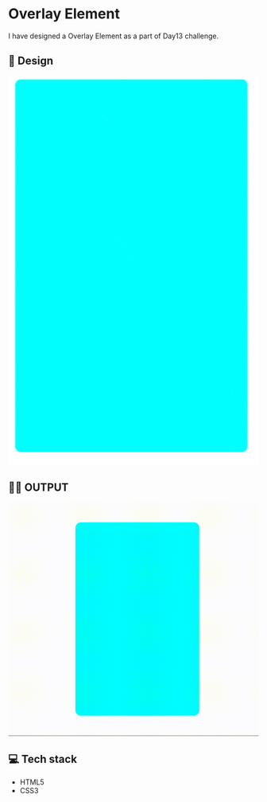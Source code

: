# Overlay Element
I have designed a Overlay Element as a part of Day13 challenge.

## 🎨 Design
![Design](design.gif)

## 👩‍💻 OUTPUT
![Output](OUTPUT.gif)

## 💻 Tech stack
- HTML5
- CSS3
